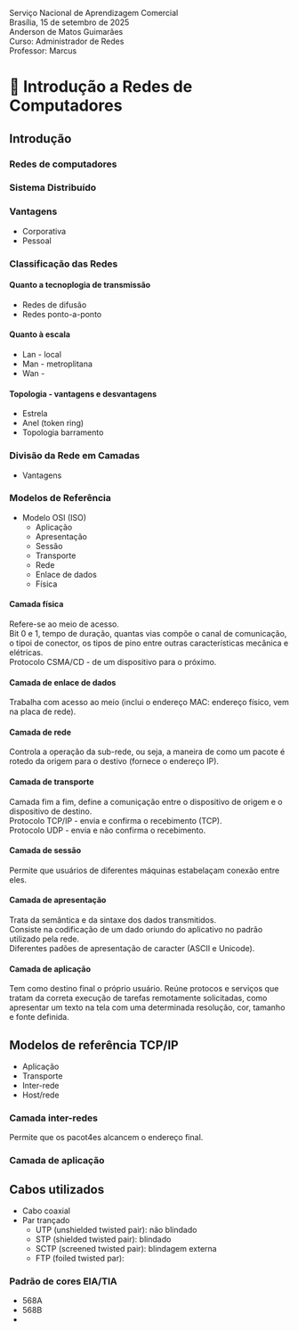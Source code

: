Serviço Nacional de Aprendizagem Comercial  
Brasília, 15 de setembro de 2025  
Anderson de Matos Guimarães  
Curso: Administrador de Redes  
Professor: Marcus

# 🛜 Introdução a Redes de Computadores

## Introdução

### Redes de computadores

### Sistema Distribuído

### Vantagens
- Corporativa
- Pessoal

### Classificação das Redes

#### Quanto a tecnoplogia de transmissão
- Redes de difusão
- Redes ponto-a-ponto

#### Quanto à escala
- Lan - local
- Man - metroplitana
- Wan - 


#### Topologia - vantagens e desvantagens
- Estrela
- Anel (token ring)
- Topologia barramento

### Divisão da Rede em Camadas
- Vantagens

### Modelos de Referência
- Modelo OSI (ISO)
  - Aplicação
  - Apresentação
  - Sessão
  - Transporte
  - Rede
  - Enlace de dados
  - Física

#### Camada física

Refere-se ao meio de acesso.  
Bit 0 e 1, tempo de duração, quantas vias compõe o canal de comunicação, o tipoi de conector, os tipos de pino entre outras características mecânica e elétricas.  
Protocolo CSMA/CD - de um dispositivo para o próximo.

#### Camada de enlace de dados

Trabalha com acesso ao meio (inclui o endereço MAC: endereço físico, vem na placa de rede).

#### Camada de rede

Controla  a operação da sub-rede, ou seja, a maneira de como um pacote é rotedo da origem para o destivo (fornece o endereço IP).

#### Camada de transporte

Camada fim a fim, define a comuniçação entre o dispositivo de origem e o dispositivo de destino.  
Protocolo TCP/IP - envia e confirma o recebimento (TCP).  
Protocolo UDP - envia e não confirma o recebimento.

#### Camada de sessão

Permite que usuários de diferentes máquinas estabelaçam conexão entre eles.

#### Camada de apresentação

Trata da semântica e da sintaxe dos dados transmitidos.  
Consiste na codificação de um dado oriundo do aplicativo no padrão utilizado pela rede.  
Diferentes padões de apresentação de caracter (ASCII e Unicode).

#### Camada de aplicação

Tem como destino final o próprio usuário. Reúne protocos e serviços que tratam da correta execução de tarefas remotamente solicitadas, como apresentar um texto na tela com uma determinada resolução, cor, tamanho e fonte definida.

## Modelos de referência TCP/IP
- Aplicação
- Transporte
- Inter-rede
- Host/rede

### Camada inter-redes
Permite que os pacot4es alcancem o endereço final.

### Camada de aplicação

## Cabos utilizados
- Cabo coaxial
- Par trançado
  - UTP (unshielded twisted pair): não blindado
  - STP (shielded twisted pair): blindado
  - SCTP (screened twisted pair): blindagem externa
  - FTP (foiled twisted par): 

### Padrão de cores EIA/TIA
- 568A
- 568B
- 


